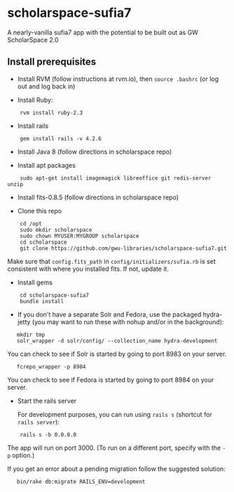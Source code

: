 # scholarspace-sufia7
A nearly-vanilla sufia7 app with the potential to be built out as GW ScholarSpace 2.0

## Install prerequisites

* Install RVM (follow instructions at rvm.io), then `source .bashrc` (or log out and log back in)

* Install Ruby:
```
    rvm install ruby-2.3
```
* Install rails
```
    gem install rails -v 4.2.6
```
* Install Java 8 (follow directions in scholarspace repo)

* Install apt packages
```
    sudo apt-get install imagemagick libreoffice git redis-server unzip
```
* Install fits-0.8.5 (follow directions in scholarspace repo)

* Clone this repo
```
    cd /opt
    sudo mkdir scholarspace
    sudo chown MYUSER:MYGROUP scholarspace
    cd scholarspace
    git clone https://github.com/gwu-libraries/scholarspace-sufia7.git
```
   Make sure that `config.fits_path` in `config/initializers/sufia.rb` is set consistent with where you installed fits.  If not, update it.
    
* Install gems
```
    cd scholarspace-sufia7
    bundle install
```
* If you don't have a separate Solr and Fedora, use the packaged hydra-jetty (you may want to run these with nohup and/or in the background):
```
   mkdir tmp
   solr_wrapper -d solr/config/ --collection_name hydra-development
```
   You can check to see if Solr is started by going to port 8983 on your server.
```
   fcrepo_wrapper -p 8984
```
   You can check to see if Fedora is started by going to port 8984 on your server.

* Start the rails server

   For development purposes, you can run using `rails s` (shortcut for `rails server`):
```
    rails s -b 0.0.0.0
```
   The app will run on port 3000.  (To run on a different port, specify with the `-p` option.)
   
   If you get an error about a pending migration follow the suggested solution:
```
   bin/rake db:migrate RAILS_ENV=development
```
